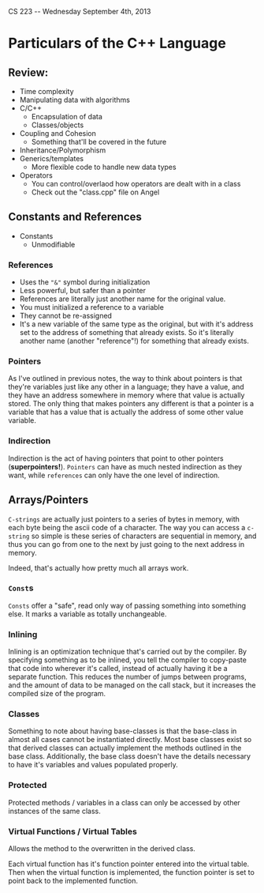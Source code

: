 CS 223 -- Wednesday September 4th, 2013

# Particulars of the C++ Language

## Review:

- Time complexity
- Manipulating data with algorithms
- C/C++
    - Encapsulation of data
    - Classes/objects
- Coupling and Cohesion
    - Something that'll be covered in the future
- Inheritance/Polymorphism
- Generics/templates
    - More flexible code to handle new data types
- Operators
    - You can control/overlaod how operators are dealt with in a class
    - Check out the "class.cpp" file on Angel

## Constants and References

- Constants
    - Unmodifiable

### References

- Uses the `"&"` symbol during initialization
- Less powerful, but safer than a pointer
- References are literally just another name for the original value.
- You must initialized a reference to a variable
- They cannot be re-assigned
- It's a new variable of the same type as the original, but with it's address set to the address of something that already exists. So it's literally another name (another "reference"!) for something that already exists.

### Pointers

As I've outlined in previous notes, the way to think about pointers is that
they're variables just like any other in a language; they have a value, and
they have an address somewhere in memory where that value is actually stored.
The only thing that makes pointers any different is that a pointer is a
variable that has a value that is actually the address of some other value
variable.

### Indirection

Indirection is the act of having pointers that point to other pointers
(**superpointers!**). `Pointers` can have as much nested indirection as they
want, while `references` can only have the one level of indirection.

## Arrays/Pointers

`C-strings` are actually just pointers to a series of bytes in memory, with
each byte being the ascii code of a character. The way you can access a
`c-string` so simple is these series of characters are sequential in memory,
and thus you can go from one to the next by just going to the next address in
memory.

Indeed, that's actually how pretty much all arrays work. 

### `Const`s

`Consts` offer a "safe", read only way of passing something into something
else. It marks a variable as totally unchangeable.

### Inlining

Inlining is an optimization technique that's carried out by the compiler. By
specifying something as to be inlined, you tell the compiler to copy-paste
that code into wherever it's called, instead of actually having it be a
separate function. This reduces the number of jumps between programs, and the
amount of data to be managed on the call stack, but it increases the compiled
size of the program.


### Classes
    
Something to note about having base-classes is that the base-class in almost
all cases cannot be instantiated directly. Most base classes exist so that
derived classes can actually implement the methods outlined in the base class.
Additionally, the base class doesn't have the details necessary to have it's
variables and values populated properly.


### Protected

Protected methods / variables in a class can only be accessed by other
instances of the same class.

### Virtual Functions / Virtual Tables

Allows the method to the overwritten in the derived class.

Each virtual function has it's function pointer entered into the virtual
table. Then when the virtual function is implemented, the function pointer is
set to point back to the implemented function.
